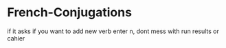 # French-Conjugations

if it asks if you want to add new verb enter n, 
dont mess with run results or cahier
